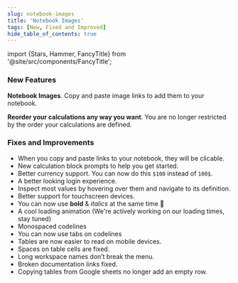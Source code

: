 ```yaml
---
slug: notebook-images
title: 'Notebook Images'
tags: [New, Fixed and Improved]
hide_table_of_contents: true
---
```


import {Stars, Hammer, FancyTitle} from '@site/src/components/FancyTitle';

### <FancyTitle icon={Stars}>New Features</FancyTitle>

**Notebook Images**. Copy and paste image links to add them to your notebook.

**Reorder your calculations any way you want**. You are no longer restricted by the order your calculations are defined.


### <FancyTitle icon={Hammer}>Fixes and Improvements</FancyTitle>

- When you copy and paste links to your notebook, they will be clicable.
- New calculation block prompts to help you get started.
- Better currency support. You can now do this `$100` instead of `100$`.
- A better looking login experience.
- Inspect most values by hovering over them and navigate to its definition.
- Better support for touchscreen devices.
- You can now use **bold** & _italics_ at the same time 🎉
- A cool loading animation (We're actively working on our loading times, stay tuned)
- Monospaced codelines
- You can now use tabs on codelines
- Tables are now easier to read on mobile devices.
- Spaces on table cells are fixed.
- Long workspace names don’t break the menu.
- Broken documentation links fixed.
- Copying tables from Google sheets no longer add an empty row.
